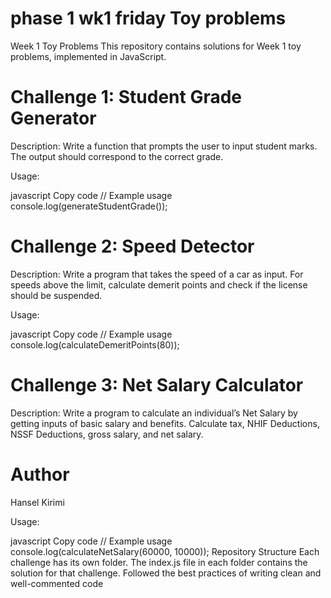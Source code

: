 # phase 1 wk1 friday Toy problems
Week 1 Toy Problems
This repository contains solutions for Week 1 toy problems, implemented in JavaScript.

# Challenge 1: Student Grade Generator
Description:
Write a function that prompts the user to input student marks. The output should correspond to the correct grade.

Usage:

javascript
Copy code
// Example usage
console.log(generateStudentGrade());

# Challenge 2: Speed Detector

Description:
Write a program that takes the speed of a car as input. For speeds above the limit, calculate demerit points and check if the license should be suspended.

Usage:

javascript
Copy code
// Example usage
console.log(calculateDemeritPoints(80));

# Challenge 3: Net Salary Calculator

Description:
Write a program to calculate an individual’s Net Salary by getting inputs of basic salary and benefits. Calculate tax, NHIF Deductions, NSSF Deductions, gross salary, and net salary.

# Author
Hansel Kirimi

Usage:

javascript
Copy code
// Example usage
console.log(calculateNetSalary(60000, 10000));
Repository Structure
Each challenge has its own folder.
The index.js file in each folder contains the solution for that challenge.
Followed the best practices of writing clean and well-commented code
